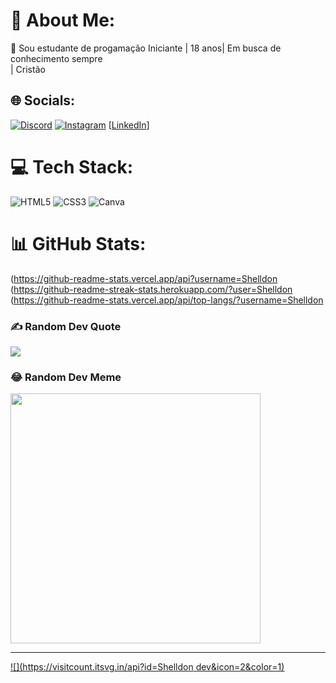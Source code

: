 # 💫 About Me:
🔭 Sou estudante de progamação Iniciante | 18 anos| Em busca de conhecimento sempre<br>| Cristão<br>


## 🌐 Socials:
[![Discord](https://img.shields.io/badge/Discord-%237289DA.svg?logo=discord&logoColor=white)](https://discord.gg/https://discord.gg/drozziinho) [![Instagram](https://img.shields.io/badge/Instagram-%23E4405F.svg?logo=Instagram&logoColor=white)](https://instagram.com/https://www.instagram.com/shelldon.r/) [[LinkedIn](https://img.shields.io/badge/LinkedIn-%230077B5.svg?logo=linkedin&logoColor=white)]

# 💻 Tech Stack:
![HTML5](https://img.shields.io/badge/html5-%23E34F26.svg?style=for-the-badge&logo=html5&logoColor=white) ![CSS3](https://img.shields.io/badge/css3-%231572B6.svg?style=for-the-badge&logo=css3&logoColor=white) ![Canva](https://img.shields.io/badge/Canva-%2300C4CC.svg?style=for-the-badge&logo=Canva&logoColor=white)
# 📊 GitHub Stats:
(https://github-readme-stats.vercel.app/api?username=Shelldon 
(https://github-readme-streak-stats.herokuapp.com/?user=Shelldon 
(https://github-readme-stats.vercel.app/api/top-langs/?username=Shelldon 

### ✍️ Random Dev Quote
![](https://quotes-github-readme.vercel.app/api?type=horizontal&theme=radical)

### 😂 Random Dev Meme
<img src='https://randommeme-five.vercel.app/' style="height: 400px;"/>

---
[![](https://visitcount.itsvg.in/api?id=Shelldon dev&icon=2&color=1)](https://visitcount.itsvg.in)

<!-- Proudly created with GPRM ( https://gprm.itsvg.in ) -->
